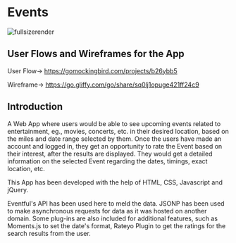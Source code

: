 # Events

![fullsizerender](https://user-images.githubusercontent.com/27262988/31465369-c9849ede-aea1-11e7-8481-747209337a08.jpg)

## User Flows and Wireframes for the App
User Flow-> https://gomockingbird.com/projects/b26ybb5

Wireframe-> https://go.gliffy.com/go/share/sq0lj1opuge421ff24c9


## Introduction
A Web App where users would be able to see upcoming events related to entertainment, eg., movies, concerts, etc. in their desired location, based on the miles and date range selected by them.
Once the users have made an account and logged in, they get an opportunity to rate the Event based on their interest, after the results are displayed. 
They would get a detailed information on the selected Event regarding the dates, timings, exact location, etc.

This App has been developed with the help of HTML, CSS, Javascript and jQuery.

Eventful's API has been used here to meld the data. JSONP has been used to make asynchronous requests for data as it was hosted on another domain. Some plug-ins are also included for additional features, such as Moments.js to set the date's format, Rateyo Plugin to get the ratings for the search results from the user.



